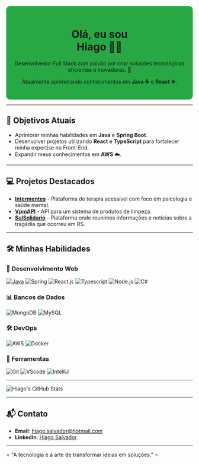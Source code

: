 <div align="center" style="background-color: #28a745; padding: 20px; border-radius: 10px;">
  <h1>Olá, eu sou <br/> Hiago 👨‍💻</h1>
  <p>Desenvolvedor Full Stack com paixão por criar soluções tecnológicas eficientes e inovadoras. 🚀</p>
  <p>Atualmente aprimorando conhecimentos em <strong>Java ☕</strong> e <strong>React ⚛️</strong>.</p>
</div>

---

## 🌟 Objetivos Atuais
- Aprimorar minhas habilidades em **Java** e **Spring Boot**.
- Desenvolver projetos utilizando **React** e **TypeScript** para fortalecer minha expertise no Front-End.
- Expandir meus conhecimentos em **AWS** ☁️.

---

## 💻 Projetos Destacados
- [**Intermentes**](https://github.com/Intermentes/PlataformaIntermentes) - Plataforma de terapia acessível com foco em psicologia e saúde mental.
- [**VpmAPI**](https://github.com/HiagoSalvador/VpmAPI) - API para um sistema de produtos de limpeza.
- [**SulSolidario**](https://github.com/HiagoSalvador/SulSolidario) - Plataforma onde reunimos informações e notícias sobre a tragédia que ocorreu em RS.

---

## 🛠️ Minhas Habilidades

### 🚀 Desenvolvimento Web
[![Java](https://img.shields.io/badge/☕%20Java-007396?style=for-the-badge&logo=java&logoColor=white)](https://www.java.com)
![Spring](https://img.shields.io/badge/Spring-6DB33F?style=for-the-badge&logo=spring&logoColor=white)
![React.js](https://img.shields.io/badge/React-20232A?style=for-the-badge&logo=react&logoColor=61DAFB)
![Typescript](https://img.shields.io/badge/TypeScript-007ACC?style=for-the-badge&logo=typescript&logoColor=white)
![Node.js](https://img.shields.io/badge/Node.js-339933?style=for-the-badge&logo=node.js&logoColor=white)
![C#](https://img.shields.io/badge/C%23-239120?style=for-the-badge&logo=c-sharp&logoColor=white)

### 📊 Bancos de Dados
![MongoDB](https://img.shields.io/badge/MongoDB-4EA94B?style=for-the-badge&logo=mongodb&logoColor=white)
![MySQL](https://img.shields.io/badge/MySQL-4479A1?style=for-the-badge&logo=mysql&logoColor=white)

### 🛠️ DevOps
![AWS](https://img.shields.io/badge/Amazon%20AWS-232F3E?style=for-the-badge&logo=amazon-aws&logoColor=white)
![Docker](https://img.shields.io/badge/Docker-2496ED?style=for-the-badge&logo=docker&logoColor=white)

### 🧰 Ferramentas
![Git](https://img.shields.io/badge/GIT-E44C30?style=for-the-badge&logo=git&logoColor=white)
![VScode](https://img.shields.io/badge/vscode-4285F4?style=for-the-badge&logo=vscode&logoColor=white)
![IntelliJ](https://img.shields.io/badge/intellij-000000?style=for-the-badge&logo=intellij-idea&logoColor=white)

---

![Hiago's GitHub Stats](https://github-readme-stats.vercel.app/api?username=HiagoSalvador&show_icons=true&theme=radical)

---

## 📬 Contato

- **Email**: <a href="mailto:hiago.salvador@hotmail.com" target="_blank">hiago.salvador@hotmail.com</a>
- **LinkedIn**: <a href="https://www.linkedin.com/in/hiago-salvador/" target="_blank">Hiago Salvador</a>


---

⭐ "A tecnologia é a arte de transformar ideias em soluções." ⭐
